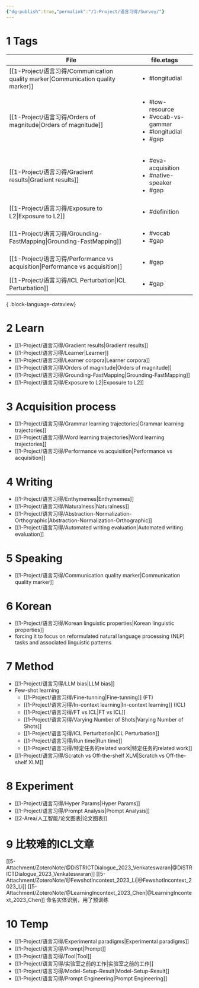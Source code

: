 ```yaml
---
{"dg-publish":true,"permalink":"/1-Project/语言习得/Survey/"}
---
```


# 1 Tags
| File                                                                             | file.etags                                                                                 |
| -------------------------------------------------------------------------------- | ------------------------------------------------------------------------------------------ |
| [[1-Project/语言习得/Communication quality marker\|Communication quality marker]] | <ul><li>#longitudial</li></ul>                                                             |
| [[1-Project/语言习得/Orders of magnitude\|Orders of magnitude]]                   | <ul><li>#low-resource</li><li>#vocab-vs-gammar</li><li>#longitudial</li><li>#gap</li></ul> |
| [[1-Project/语言习得/Gradient results\|Gradient results]]                         | <ul><li>#eva-acquisition</li><li>#native-speaker</li><li>#gap</li></ul>                    |
| [[1-Project/语言习得/Exposure to L2\|Exposure to L2]]                             | <ul><li>#definition</li></ul>                                                              |
| [[1-Project/语言习得/Grounding-FastMapping\|Grounding-FastMapping]]               | <ul><li>#vocab</li><li>#gap</li></ul>                                                      |
| [[1-Project/语言习得/Performance vs acquisition\|Performance vs acquisition]]     | <ul><li>#gap</li></ul>                                                                     |
| [[1-Project/语言习得/ICL Perturbation\|ICL Perturbation]]                         | <ul><li>#gap</li></ul>                                                                     |

{ .block-language-dataview}
# 2 Learn
- [[1-Project/语言习得/Gradient results\|Gradient results]]
- [[1-Project/语言习得/Learner\|Learner]]
- [[1-Project/语言习得/Learner corpora\|Learner corpora]]
- [[1-Project/语言习得/Orders of magnitude\|Orders of magnitude]]
- [[1-Project/语言习得/Grounding-FastMapping\|Grounding-FastMapping]]
- [[1-Project/语言习得/Exposure to L2\|Exposure to L2]]
# 3 Acquisition process
- [[1-Project/语言习得/Grammar learning trajectories\|Grammar learning trajectories]]
- [[1-Project/语言习得/Word learning trajectories\|Word learning trajectories]]
- [[1-Project/语言习得/Performance vs acquisition\|Performance vs acquisition]]
# 4 Writing
- [[1-Project/语言习得/Enthymemes\|Enthymemes]]
- [[1-Project/语言习得/Naturalness\|Naturalness]]
- [[1-Project/语言习得/Abstraction-Normalization-Orthographic\|Abstraction-Normalization-Orthographic]]
- [[1-Project/语言习得/Automated writing evaluation\|Automated writing evaluation]]
# 5 Speaking
- [[1-Project/语言习得/Communication quality marker\|Communication quality marker]]
# 6 Korean
- [[1-Project/语言习得/Korean linguistic properties\|Korean linguistic properties]]
- forcing it to focus on reformulated natural language processing (NLP) tasks and associated linguistic patterns
# 7 Method
- [[1-Project/语言习得/LLM bias\|LLM bias]]
- Few-shot learning
	- [[1-Project/语言习得/Fine-tunning\|Fine-tunning]] (FT)
	- [[1-Project/语言习得/In-context learning\|In-context learning]] (ICL)
	- [[1-Project/语言习得/FT vs ICL\|FT vs ICL]]
	- [[1-Project/语言习得/Varying Number of Shots\|Varying Number of Shots]]
	- [[1-Project/语言习得/ICL Perturbation\|ICL Perturbation]]
	- [[1-Project/语言习得/Run time\|Run time]]
	- [[1-Project/语言习得/特定任务的related work\|特定任务的related work]]
- [[1-Project/语言习得/Scratch vs Off-the-shelf XLM\|Scratch vs Off-the-shelf XLM]]
# 8 Experiment
- [[1-Project/语言习得/Hyper Params\|Hyper Params]]
- [[1-Project/语言习得/Prompt Analysis\|Prompt Analysis]]
- [[2-Area/人工智能/论文图表\|论文图表]]
# 9 比较难的ICL文章
[[5-Attachment/ZoteroNote/@DiSTRICTDialogue_2023_Venkateswaran\|@DiSTRICTDialogue_2023_Venkateswaran]]
[[5-Attachment/ZoteroNote/@FewshotIncontext_2023_Li\|@FewshotIncontext_2023_Li]]
[[5-Attachment/ZoteroNote/@LearningIncontext_2023_Chen\|@LearningIncontext_2023_Chen]] 命名实体识别，用了预训练
# 10 Temp
- [[1-Project/语言习得/Experimental paradigms\|Experimental paradigms]]
- [[1-Project/语言习得/Prompt\|Prompt]]
- [[1-Project/语言习得/Tool\|Tool]]
- [[1-Project/语言习得/实验室之前的工作\|实验室之前的工作]]
- [[1-Project/语言习得/Model-Setup-Result\|Model-Setup-Result]]
- [[1-Project/语言习得/Prompt Engineering\|Prompt Engineering]]


